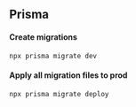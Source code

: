 ## Prisma 

#### Create migrations
```shell
npx prisma migrate dev
```

#### Apply all migration files to prod
```shell
npx prisma migrate deploy
```
